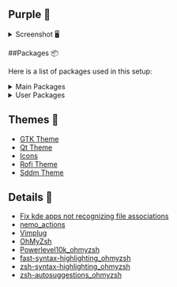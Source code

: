 ## Purple 💜

<details> 
<summary>Screenshot 🖥️</summary>

![1](https://raw.githubusercontent.com/DevAydin/hypr-dotfiles/main/Screenshots/02-09-20-33-18.png)
![2](https://raw.githubusercontent.com/DevAydin/hypr-dotfiles/main/Screenshots/02-09-20-29-40.png)
![3](https://raw.githubusercontent.com/DevAydin/hypr-dotfiles/main/Screenshots/02-09-20-32-33.png)
![4](https://raw.githubusercontent.com/DevAydin/hypr-dotfiles/main/Screenshots/02-09-20-26-21.png)
![5](https://raw.githubusercontent.com/DevAydin/hypr-dotfiles/main/Screenshots/15-08-14-04-42.png)
</details>
 

##Packages 📦

Here is a list of packages used in this setup:
<details> 
<summary>Main Packages</summary>
  
- `hyprland`
- `hyprlock`
- `hyprpaper`
- `hyprpicker`
- `hypridle`
- `sway-audio-idle-inhibit-git`
- `waybar`
- `python-urllib3`
- `polkit-gnome`
- `wlogout`
- `konsole`
- `rofi`
- `ttf-roboto`
- `cliphist`
- `wl-clipboard`
- `ttf-jetbrains-mono-nerd`
- `ttf-hack-nerd`
- `otf-font-awesome`
- `ttf-font-awesome`
- `grimblast-git`
- `waybar`
- `hyprwayland-scanner`
- `nwg-look`
- `xdg-desktop-portal`
- `xdg-desktop-portal-hyprland`
- `slurp`
- `grim`
- `xdg-desktop-portal-gtk`
- `xdg-desktop-portal-lxqt`
- `xdg-desktop-portal-xapp`
- `qt5ct`
- `qt6ct`
- `kvantum`
- `kvantum-qt5`
- `pamixer`
- `playerctl`
- `bc`
- `swaync`
- `btop`
- `pavucontrol`
- `tesseract`
- `tesseract-data-eng`
- `tesseract-data-tur`
- `tesseract-data-rus`
- `tesseract-data-kor`
- `tesseract-data-fas`
- `tesseract-data-jpn`
- `nano`
- `nemo-fileroller`
- `nemo-media-columns`
- `nemo-preview`
- `nemo-terminal`
- `tumbler-extra-thumbnailers`
- `ffmpegthumbnailer`
- `gvfs`
- `gvfs-afc`
- `gvfs-gphoto2`
- `gvfs-mtp`


</details>

<details> 
<summary>User Packages</summary>
  
- `vlc`
- `fastfetch`
- `cava`
- `floorp-bin`
- `gnome-calculator`
- `gimp`
- `kdenlive`
- `kate`
- `okular`
- `peazip-qt-bin`
- `gst-libav`
- `gst-plugin-openh264`
- `gst-plugin-pipewire`
- `gst-plugins-bad`
- `gst-plugins-good`
- `gst-plugins-ugly`
- `libreoffice-fresh`
- `lsd`
- `xsensors`
- `unace`
- `unrar`
- `unzip`
- `squashfs-tools`
- `p7zip`
- `lrzip`
- `vim`
- `shotwell`
- `mousai`
- `spotify`
- `spicetify-cli`
- `ttf-apple-emoji`
- `noto-fonts-cjk`
- `ntfs-3g` 
</details>

## Themes 🎨
- [GTK Theme](https://www.gnome-look.org/p/1253385)
- [Qt Theme](https://store.kde.org/p/1294013)
- [Icons](https://store.kde.org/p/1305251)
- [Rofi Theme](https://github.com/w8ste/Tokyonight-rofi-theme/tree/main)
- [Sddm Theme](https://github.com/Keyitdev/sddm-flower-theme)

## Details 🍔

- [Fix kde apps not recognizing file associations](https://www.reddit.com/r/kde/comments/1bd313p/comment/l1jzfik/?utm_source=share&utm_medium=web3x&utm_name=web3xcss&utm_term=1&utm_content=share_button)
- [nemo_actions](https://github.com/smurphos/nemo_actions_and_cinnamon_scripts)
- [Vimplug](https://github.com/junegunn/vim-plug)
- [OhMyZsh](https://github.com/ohmyzsh/ohmyzsh)
- [Powerlevel10k_ohmyzsh](https://github.com/romkatv/powerlevel10k)
- [fast-syntax-highlighting_ohmyzsh](https://github.com/zdharma-continuum/fast-syntax-highlighting)
- [zsh-syntax-highlighting_ohmyzsh](https://github.com/zsh-users/zsh-syntax-highlighting)
- [zsh-autosuggestions_ohmyzsh](https://github.com/zsh-users/zsh-autosuggestions)
